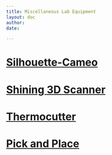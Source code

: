 ```yaml
---
title: Miscellaneous Lab Equipment
layout: doc
author: 
date: 

---
```


# [Silhouette-Cameo](Silhouette-Cameo)

# [Shining 3D Scanner](shining3D)

# [Thermocutter](Thermocut)

# [Pick and Place](pickAndPlace)
